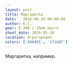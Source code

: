 ```yaml
---
layout: post
title: Маргаритка
date:   2016-06-29 00:00:00
author: К.С.
gear: E-300 / 35mm macro
shoot_date: 2016-05-28
location: Агрогородок
colors: ['040401', '171b07']
---
```


Маргаритка, например.
